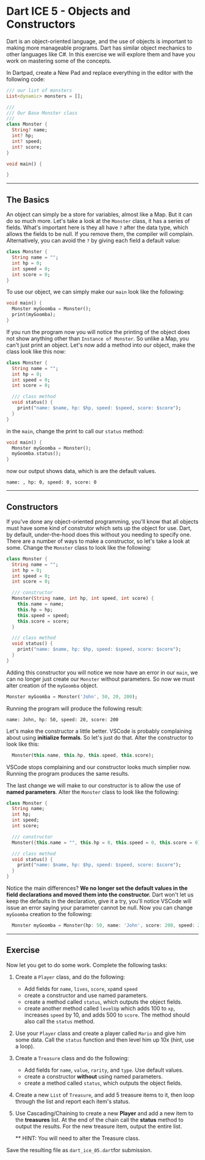 # Dart ICE 5 - Objects and Constructors

Dart is an object-oriented language, and the use of objects is important to making more manageable programs. Dart has similar object mechanics to other languages like C#.
In this exercise we will explore them and have you work on mastering some of the concepts.

In Dartpad, create a New Pad and replace everything in the editor with the following code:

```dart
/// our list of monsters
List<dynamic> monsters = []; 

///
/// Our Base Monster class
///
class Monster {
  String? name;
  int? hp;
  int? speed;
  int? score;
}

void main() {

}
```
---
## The Basics
An object can simply be a store for variables, almost like a Map. But it can do so much more. Let's take a look at the `Monster` class, it has a series of fields. What's important here is they all have `?` after the data type, which allows the fields to be null. If you remove them, the compiler will complain. Alternatively, you can avoid the `?` by giving each field a default value:
```dart
class Monster {
  String name = "";
  int hp = 0;
  int speed = 0;
  int score = 0;
}
```
To use our object, we can simply make our `main` look like the following:
```dart
void main() {
  Monster myGoomba = Monster();
  print(myGoomba);
}
```
If you run the program now you will notice the printing of the object does not show anything other than `Instance of Monster`. So unlike a Map, you can't just print an object.
Let's now add a method into our object, make the class look like this now:
```dart
class Monster {
  String name = "";
  int hp = 0;
  int speed = 0;
  int score = 0;

  /// class method
  void status() {
    print("name: $name, hp: $hp, speed: $speed, score: $score");
  }
}
```
in the `main`, change the print to call our `status` method:
```dart
void main() {
  Monster myGoomba = Monster();
  myGoomba.status();
}
```
now our output shows data, which is are the default values.
```
name: , hp: 0, speed: 0, score: 0
```
---
## Constructors
If you've done any object-oriented programming, you'll know that all objects must have some kind of construtor which sets up the object for use. Dart, by default, under-the-hood does this without you needing to specify one. There are a number of ways to make a constructor, so let's take a look at some.  Change the `Monster` class to look like the following:
```dart
class Monster {
  String name = "";
  int hp = 0;
  int speed = 0;
  int score = 0;

  /// constructor
  Monster(String name, int hp, int speed, int score) {
    this.name = name;
    this.hp = hp;
    this.speed = speed;
    this.score = score;
  }

  /// class method
  void status() {
    print("name: $name, hp: $hp, speed: $speed, score: $score");
  }
}
```
Adding this constructor you will notice we now have an error in our `main`, we can no longer just create our `Monster` without parameters. So now we must alter creation of the `myGoomba` object.
```dart
Monster myGoomba = Monster('John', 50, 20, 200);
```
Running the program will produce the following result:
```
name: John, hp: 50, speed: 20, score: 200
```
Let's make the constructor a little better. VSCode is probably complaining about using __initialize formals__. So let's just do that. Alter the constructor to look like this:
```dart
  Monster(this.name, this.hp, this.speed, this.score);
```
VSCode stops complaining and our constructor looks much simplier now. Running the program produces the same results.

The last change we will make to our constructor is to allow the use of __named parameters__. Alter the `Monster` class to look like the following:
```dart
class Monster {
  String name;
  int hp;
  int speed;
  int score;

  /// constructor
  Monster({this.name = "", this.hp = 0, this.speed = 0, this.score = 0});

  /// class method
  void status() {
    print("name: $name, hp: $hp, speed: $speed, score: $score");
  }
}
```
Notice the main differences? __We no longer set the default values in the field declarations and moved them into the constructor.__ Dart won't let us keep the defaults in the declaration, give it a try, you'll notice VSCode will issue an error saying your parameter cannot be null.
Now you can change `myGoomba` creation to the following:
```dart
  Monster myGoomba = Monster(hp: 50, name: 'John', score: 200, speed: 20);
```

---
## Exercise ##
Now let you get to do some work. Complete the following tasks:

1. Create a `Player` class, and do the following:
    * Add fields for `name`, `lives`, `score`, `xp`and `speed`
    * create a constructor and use named parameters. 
    * create a method called `status`, which outputs the object fields.
    * create another method called `levelUp` which adds 100 to `xp`, increases `speed` by 10, and adds 500 to `score`. The method should also call the `status` method.

1. Use your `Player` class and create a player called `Mario` and give him some data. Call the `status` function and then level him up 10x (hint, use a loop).

1. Create a `Treasure` class and do the following:
    * Add fields for `name`, `value`, `rarity`, and `type`. Use default values.
    * create a constructor __without__ using named parameters. 
    * create a method called `status`, which outputs the object fields.

1. Create a new `List` of `Treasure`, and add 5 treasure items to it, then loop through the list and report each item's status. 

1. Use Cascading/Chaining to create a new __Player__ and add a new item to the __treasures__ list. At the end of the chain call the __status__ method to output the results.	For the new treasure item, output the entire list. 

    ** HINT: You will need to alter the Treasure class.



Save the resulting file as `dart_ice_05.dart`for submission.